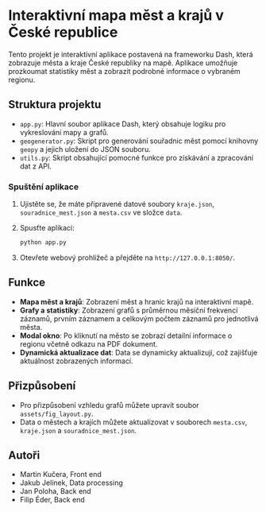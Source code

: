 # Interaktivní mapa měst a krajů v České republice

Tento projekt je interaktivní aplikace postavená na frameworku Dash, která zobrazuje města a kraje České republiky na mapě. Aplikace umožňuje prozkoumat statistiky měst a zobrazit podrobné informace o vybraném regionu.

## Struktura projektu

- `app.py`: Hlavní soubor aplikace Dash, který obsahuje logiku pro vykreslování mapy a grafů.
- `geogenerator.py`: Skript pro generování souřadnic měst pomocí knihovny `geopy` a jejich uložení do JSON souboru.
- `utils.py`: Skript obsahující pomocné funkce pro získávání a zpracování dat z API.

### Spuštění aplikace

1. Ujistěte se, že máte připravené datové soubory `kraje.json`, `souradnice_mest.json` a `mesta.csv` ve složce `data`.

2. Spusťte aplikaci:

    ```sh
    python app.py
    ```

3. Otevřete webový prohlížeč a přejděte na `http://127.0.0.1:8050/`.

## Funkce

- **Mapa měst a krajů**: Zobrazení měst a hranic krajů na interaktivní mapě.
- **Grafy a statistiky**: Zobrazení grafů s průměrnou měsíční frekvencí záznamů, prvním záznamem a celkovým počtem záznamů pro jednotlivá města.
- **Modal okno**: Po kliknutí na město se zobrazí detailní informace o regionu včetně odkazu na PDF dokument.
- **Dynamická aktualizace dat**: Data se dynamicky aktualizují, což zajišťuje aktuálnost zobrazených informací.

## Přizpůsobení

- Pro přizpůsobení vzhledu grafů můžete upravit soubor `assets/fig_layout.py`.
- Data o městech a krajích můžete aktualizovat v souborech `mesta.csv`, `kraje.json` a `souradnice_mest.json`.

## Autoři

- Martin Kučera, Front end
- Jakub Jelínek, Data processing
- Jan Poloha, Back end
- Filip Éder, Back end